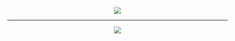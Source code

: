 <p align="center">
  <img src="https://readme-typing-svg.herokuapp.com?font=JetBrains+Mono&size=15&color=808080&center=true&vCenter=true&multiline=true&width=500&height=50&lines=Exflect" />
</p>

---

<p align="center">
  <img src="https://github-readme-streak-stats.herokuapp.com/?user=Exflect&theme=dark&hide_border=true&background=00000000" />
</p>
